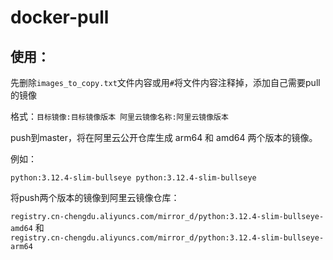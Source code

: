 # docker-pull

## 使用：
先删除`images_to_copy.txt`文件内容或用`#`将文件内容注释掉，添加自己需要pull的镜像

格式：`目标镜像:目标镜像版本 阿里云镜像名称:阿里云镜像版本`

push到master，将在阿里云公开仓库生成 arm64 和 amd64 两个版本的镜像。

例如：

`python:3.12.4-slim-bullseye python:3.12.4-slim-bullseye`

将push两个版本的镜像到阿里云镜像仓库：

`registry.cn-chengdu.aliyuncs.com/mirror_d/python:3.12.4-slim-bullseye-amd64` 和  
`registry.cn-chengdu.aliyuncs.com/mirror_d/python:3.12.4-slim-bullseye-arm64`
